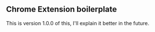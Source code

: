 ## Chrome Extension boilerplate

This is version 1.0.0 of this, I'll explain it better in the future.
